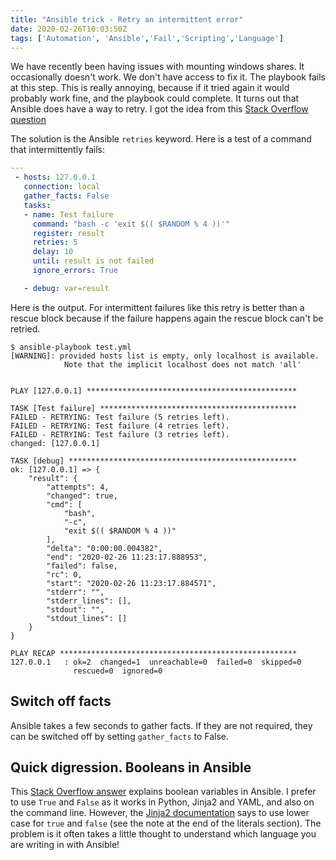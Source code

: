 ```yaml
---
title: "Ansible trick - Retry an intermittent error"
date: 2020-02-26T10:03:50Z
tags: ['Automation', 'Ansible','Fail','Scripting','Language']
---
```


We have recently been having issues with mounting windows shares. It occasionally doesn't work. We don't have access to fix it.
The playbook fails at this step. This is really annoying, because if it tried again it would probably work fine, and
the playbook could complete. It turns out that Ansible does have a way to retry. I got the idea from this [Stack Overflow
question](https://stackoverflow.com/questions/44134642/how-to-retry-ansible-task-that-may-fail)

The solution is the Ansible `retries` keyword. Here is a test of a command that intermittently fails:

```yaml
---
 - hosts: 127.0.0.1
   connection: local
   gather_facts: False
   tasks:
   - name: Test failure
     command: "bash -c 'exit $(( $RANDOM % 4 ))'"
     register: result
     retries: 5
     delay: 10
     until: result is not failed
     ignore_errors: True

   - debug: var=result
```

Here is the output. For intermittent failures like this retry is better than a rescue block because if the failure happens again the rescue block
can't be retried.

```console
$ ansible-playbook test.yml
[WARNING]: provided hosts list is empty, only localhost is available.
            Note that the implicit localhost does not match 'all'


PLAY [127.0.0.1] ***********************************************

TASK [Test failure] ********************************************
FAILED - RETRYING: Test failure (5 retries left).
FAILED - RETRYING: Test failure (4 retries left).
FAILED - RETRYING: Test failure (3 retries left).
changed: [127.0.0.1]

TASK [debug] ***************************************************
ok: [127.0.0.1] => {
    "result": {
        "attempts": 4, 
        "changed": true, 
        "cmd": [
            "bash", 
            "-c", 
            "exit $(( $RANDOM % 4 ))"
        ], 
        "delta": "0:00:00.004382", 
        "end": "2020-02-26 11:23:17.888953", 
        "failed": false, 
        "rc": 0, 
        "start": "2020-02-26 11:23:17.884571", 
        "stderr": "", 
        "stderr_lines": [], 
        "stdout": "", 
        "stdout_lines": []
    }
}

PLAY RECAP *****************************************************
127.0.0.1   : ok=2  changed=1  unreachable=0  failed=0  skipped=0
              rescued=0  ignored=0   
```

## Switch off facts

Ansible takes a few seconds to gather facts. If they are not required, they can be switched off by
setting `gather_facts` to False.

## Quick digression. Booleans in Ansible

This [Stack Overflow answer](https://stackoverflow.com/questions/47877464/how-exactly-does-ansible-parse-boolean-variables) 
explains boolean variables in Ansible. I prefer to use `True` and `False` as it works
in Python, Jinja2 and YAML, and also on the command line. However, the
[Jinja2 documentation](https://jinja.palletsprojects.com/en/2.11.x/templates/#literals) says  to use
lower case for `true` and `false` (see the note at the end of the literals section). 
The problem is it often takes a little thought to understand which
language you are writing in with Ansible!

